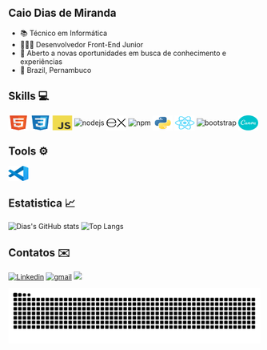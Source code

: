 ## Caio Dias de Miranda 

- 📚 Técnico em Informática
- 👨🏻‍💻 Desenvolvedor Front-End Junior
- 🧐 Aberto a novas oportunidades em busca de conhecimento e experiências
- 📌 Brazil, Pernambuco

<div style="display: inline_block">
 <h2> Skills 💻 </h2>
 <div>
    <img align="center" alt="html5" height="30" width="40" src="https://raw.githubusercontent.com/devicons/devicon/master/icons/html5/html5-original.svg"/>
    <img align="center" alt="css3" height="30" width="40" src="https://raw.githubusercontent.com/devicons/devicon/master/icons/css3/css3-original.svg"/>
    <img align="center" alt="javascript" height="30" width="40" src="https://raw.githubusercontent.com/devicons/devicon/master/icons/javascript/javascript-original.svg"/>
    <img align="center" alt="nodejs" height="30" width="40" src="https://cdn.jsdelivr.net/gh/devicons/devicon@latest/icons/nodejs/nodejs-original-wordmark.svg"/>
    <img align="center" alt="express" height="30" width="40" src="https://raw.githubusercontent.com/devicons/devicon/master/icons/express/express-original.svg"/>
    <img align="center" alt="npm" height="30" width="40" src="https://cdn.jsdelivr.net/gh/devicons/devicon@latest/icons/npm/npm-original-wordmark.svg"/>
    <img align="center" alt="python" height="30" width="40" src="https://raw.githubusercontent.com/devicons/devicon/master/icons/python/python-original.svg"//>
    <img align="center" alt="react" height="30" width="40" src="https://raw.githubusercontent.com/devicons/devicon/master/icons/react/react-original.svg"/>
    <img align="center" alt="bootstrap" height="30" width="40" src="https://cdn.jsdelivr.net/gh/devicons/devicon@latest/icons/bootstrap/bootstrap-original.svg"/>
    <img align="center" alt="canva" height="30" width="40" src="https://raw.githubusercontent.com/devicons/devicon/master/icons/canva/canva-original.svg"/>
</div>

<div style="display: inline_block">
  <h2> Tools ⚙️</h2>
    <img align="center" alt="vscode" height="30" width="40" src="https://github.com/devicons/devicon/blob/master/icons/vscode/vscode-original.svg">
</div>

## Estatistica 📈

![Dias's GitHub stats](https://github-readme-stats.vercel.app/api?username=mirandaDias-script&show_icons=true&theme=tokyonight)
![Top Langs](https://github-readme-stats.vercel.app/api/top-langs/?username=mirandaDias-script&layout=compact&theme=tokyonight)

## Contatos ✉️

[![Linkedin](https://img.shields.io/badge/LinkedIn-0077B5?style=for-the-badge&logo=linkedin&logoColor=white)](<(https://www.linkedin.com/in/caio-miranda-a954b8364/)>)
[![gmail](https://img.shields.io/badge/Gmail-D14836?style=for-the-badge&logo=gmail&logoColor=white)](mailto:caio.mdias3@gmail.com)
<a href="https://www.instagram.com/caio.noites/" target="_blank"><img src="https://img.shields.io/badge/-Instagram-%23E4405F?style=for-the-badge&logo=instagram&logoColor=white" target="_blank"></a>

<picture align="center">
  <source media="(prefers-color-scheme: dark)" srcset="https://raw.githubusercontent.com/Joaoopeedro/Joaoopeedro/output/github-contribution-grid-snake-dark.svg">
  <source media="(prefers-color-scheme: light)" srcset="https://raw.githubusercontent.com/Joaoopeedro/Joaoopeedro/output/github-contribution-grid-snake-dark.svg">
  <img align="center" alt="github contribution grid snake animation" src="https://raw.githubusercontent.com/Joaoopeedro/Joaoopeedro/output/github-contribution-grid-snake.svg">
</picture>

